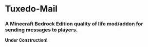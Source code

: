 # Tuxedo-Mail
### A Minecraft Bedrock Edition quality of life mod/addon for sending messages to players.

**Under Construction!**
